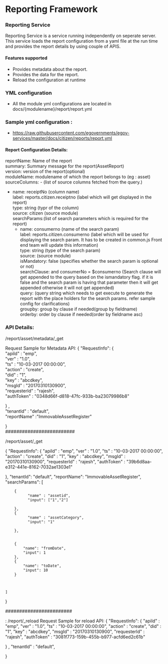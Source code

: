 # Reporting Framework
### Reporting Service
Reporting Service is a service running independently on seperate server. This service loads the report configuration from a yaml file at the run time and provides the report details by using
couple of APIS.
#### Features supported
- Provides metadata about the report.
- Provides the data for the report.
- Reload the configuration at runtime

### YML configuration
- All the module yml configurations are located in docs/{modulename}/report/report.yml

### Sample yml configuration : 
- https://raw.githubusercontent.com/egovernments/egov-services/master/docs/citizen/reports/report.yml


#### Report Configuration Details:
reportName: Name of the report<br />
summary: Summary message for the report(AssetReport)<br />
version: version of the report(optional)<br />
moduleName: modulename of which the report belongs to (eg : asset)<br />
sourceColumns: - (list of source columns fetched from the query.)<br />
- name: receiptNo (column name)<br />
  label: reports.citizen.receiptno (label which will get displayed in the report)<br />
  type: string (typr of the column)<br />
  source: citizen (source module)<br />
searchParams:(list of search parameters which is required for the report)<br />
  - name: consumerno (name of the search param)<br />
    label: reports.citizen.consumerno (label which will be used for displaying the search param. It has to be created in common.js Front end team will update this information)<br />
    type: string (type of the search param)<br />
    source: (source module)<br />
    isMandatory: false (specifies whether the search param is optional or not)<br />
    searchClause: and consumerNo = $consumerno (Search clause will get appended to the query based on the ismandatory flag. if it is false and the search param is having that parameter then it will get appended
    otherwise it will not get appended)<br />
query: (query string which needs to get execute to generate the report with the place holders for the search params. refer sample config for clarifications)<br />
groupby: group by clause if needed(group by fieldname)<br />
orderby: order by clause if needed(order by fieldname asc)<br />
### API Details:

/report/asset/metadata/_get

Request  Sample for Metadata API:
{
   "RequestInfo": {<br />
       "apiId" : "emp",<br />
       "ver" : "1.0",<br />
       "ts" : "10-03-2017 00:00:00",<br />
       "action" : "create",<br />
       "did" : "1",<br />
       "key" : "abcdkey",<br />
       "msgId" : "20170310130900",<br />
       "requesterId" : "rajesh",<br />
       "authToken" : "0348d66f-d818-47fc-933b-ba23079986b8"<br />
      
   } ,<br />
   "tenantId" : "default",<br />
   "reportName" :"ImmovableAssetRegister"<br />
   
}<br />
#########################

/report/asset/_get<br />

{
   "RequestInfo": {
       "apiId" : "emp",
       "ver" : "1.0",
       "ts" : "10-03-2017 00:00:00",
       "action" : "create",
       "did" : "1",
       "key" : "abcdkey",
       "msgId" : "20170310130900",
       "requesterId" : "rajesh",
       "authToken" : "39b6d8aa-e312-441e-8162-7032ae1303e1"
      
   },
    "tenantId": "default",
    "reportName": "ImmovableAssetRegister",
    "searchParams": [
    	
    	{
              "name" : "assetid",
              "input": ["1","2"]
              
        },
        {
              "name" : "assetCategory",
              "input": "1"
              
        },
        
        
        {
            "name": "fromDate",
            "input": 1
        },
        {
            "name": "toDate",
            "input": 10
        }
        
        
        
    ]
}

########################

: /report/_reload
Request Sample for reload API:
{
   "RequestInfo": {
       "apiId" : "emp",
       "ver" : "1.0",
       "ts" : "10-03-2017 00:00:00",
       "action" : "create",
       "did" : "1",
       "key" : "abcdkey",
       "msgId" : "20170310130900",
       "requesterId" : "rajesh",
       "authToken" : "3081f773-159b-455b-b977-acfd6ed2c61b"
      
   } ,
   "tenantId" : "default",
  
   
}



